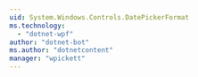 ```yaml
---
uid: System.Windows.Controls.DatePickerFormat
ms.technology: 
  - "dotnet-wpf"
author: "dotnet-bot"
ms.author: "dotnetcontent"
manager: "wpickett"
---
```

